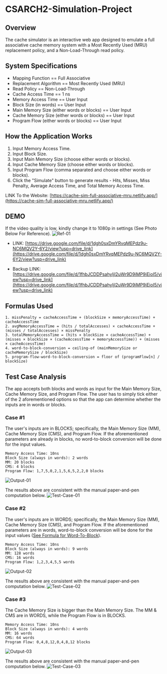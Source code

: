 # CSARCH2-Simulation-Project
## Overview
The cache simulator is an interactive web app designed to emulate a full associative cache memory system with a Most Recently Used (MRU) replacement policy, and a Non-Load-Through read policy.

## System Specifications
* Mapping Function == Full Associative
* Replacement Algorithm == Most Recently Used (MRU)
* Read Policy == Non-Load-Through
* Cache Access Time == 1 ns
* Memory Access Time == User Input
* Block Size (in words) == User Input
* Main Memory Size (either words or blocks) == User Input
* Cache Memory Size (either words or blocks) == User Input
* Program Flow (either words or blocks) == User Input

## How the Application Works
1. Input Memory Access Time.
2. Input Block Size.
3. Input Main Memory Size (choose either words or blocks).
4. Input Cache Memory Size (choose either words or blocks).
5. Input Program Flow (comma separated and choose either words or blocks).
6. Click the "Simulate" button to generate results - Hits, Misses, Miss Penalty, Average Access Time, and Total Memory Access Time.

LINK To the Website: [https://cache-sim-full-associative-mru.netlify.app/](https://cache-sim-full-associative-mru.netlify.app/)

## DEMO
If the video quality is low, kindly change it to 1080p in settings (See Photo Below For Reference). 
![Ref-01](essential-imgs/Ref-01.png)

* LINK: [https://drive.google.com/file/d/1dgh0sxDmYRvqMEPdz9u-NC6MQV2Y-6Y2/view?usp=drive_link](https://drive.google.com/file/d/1dgh0sxDmYRvqMEPdz9u-NC6MQV2Y-6Y2/view?usp=drive_link)

* Backup LINK: [https://drive.google.com/file/d/1fhbJCDDPsahyIjl2uWr9D9iMP9iEioI5/view?usp=drive_link](https://drive.google.com/file/d/1fhbJCDDPsahyIjl2uWr9D9iMP9iEioI5/view?usp=drive_link)

## Formulas Used

    1. missPenalty = cacheAccessTime + (blockSize × memoryAccessTime) + cacheAccessTime
    2. avgMemoryAccessTime = (hits / totalAccesses) × cacheAccessTime + (misses / totalAccesses) × missPenalty
    3. totalMemoryAccessTime = (hits × blockSize × cacheAccessTime) + (misses × blockSize × (cacheAccessTime + memoryAccessTime)) + (misses × cacheAccessTime)
    4. word-to-block-conversion = ceiling-of (mainMemorySize or cacheMemorySize / blockSize)
    5. program-flow-word-to-block-conversion = floor of (programFlow[n] / blockSize)

## Test Case Analysis
The app accepts both blocks and words as input for the Main Memory Size, Cache Memory Size, and Program Flow. The user has to simply tick either of the 2 aforementioned options so that the app can determine whether the inputs are in words or blocks.

### Case #1
The user's inputs are in BLOCKS; specifically, the Main Memory Size (MM), Cache Memory Size (CMS), and Program Flow. If the aforementioned parameters are already in blocks, no word-to-block conversion will be done for the input values.

    Memory Access Time: 10ns
    Block Size (always in words): 2 words
    MM: 20 blocks
    CMS: 4 blocks
    Program Flow: 1,7,5,0,2,1,5,6,5,2,2,0 blocks

![Output-01](essential-imgs/Output-01.png)

The results above are consistent with the manual paper-and-pen computation below.
![Test-Case-01](essential-imgs/Test-Case-01.jpeg)

### Case #2
The user's inputs are in WORDS; specifically, the Main Memory Size (MM), Cache Memory Size (CMS), and Program Flow. If the aforementioned parameters are in words, word-to-block conversion will be done for the input values ([See Formula for Word-To-Block](#formulas-used)).


    Memory Access Time: 10ns
    Block Size (always in words): 9 words
    MM: 128 words
    CMS: 16 words
    Program Flow: 1,2,3,4,5,5 words

![Output-02](essential-imgs/Output-02.png)

The results above are consistent with the manual paper-and-pen computation below.
![Test-Case-02](essential-imgs/Test-Case-02.jpeg)

### Case #3
The Cache Memory Size is bigger than the Main Memory Size. The MM & CMS are in WORDS, while the Program Flow is in BLOCKS.

    Memory Access Time: 10ns
    Block Size (always in words): 4 words
    MM: 16 words
    CMS: 64 words
    Program Flow: 0,4,8,12,0,4,8,12 blocks

![Output-03](essential-imgs/Output-02.png)

The results above are consistent with the manual paper-and-pen computation below.
![Test-Case-03](essential-imgs/Test-Case-03.jpeg)
